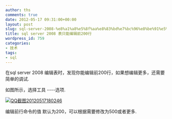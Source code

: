 ```yaml
---
author: ths
comments: true
date: 2012-05-17 09:31:00+00:00
layout: post
slug: sql-server-2008-%e8%a1%a8%e5%8f%aa%e8%83%bd%e7%bc%96%e8%be%91%e5%89%8d200%e8%a1%8c
title: sql server 2008 表只能编辑前200行
wordpress_id: 759
categories:
- 技术
tags:
- sql
---
```


在sql server 2008 编辑表时，发现你能编辑前200行，如果想编辑更多，还需要简单的调试.  





如图所示，选择工具 ----选项.  





[![QQ截图20120517180246](http://www.tonghs.com/wp-content/uploads/2012/05/QQ20120517180246_thumb.jpg)](http://www.tonghs.com/wp-content/uploads/2012/05/QQ20120517180246.jpg)





编辑前<n>行命令的值 默认为200，可以根据需要修改为500或者更多.



